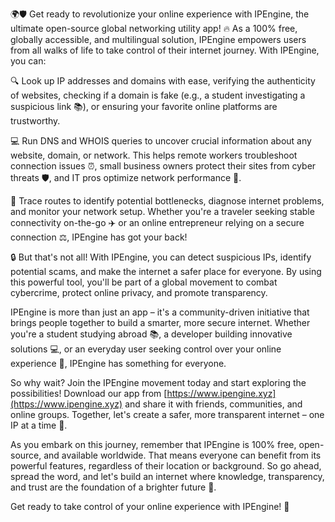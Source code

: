 🌍🛡️ Get ready to revolutionize your online experience with IPEngine, the ultimate open-source global networking utility app! 🔥 As a 100% free, globally accessible, and multilingual solution, IPEngine empowers users from all walks of life to take control of their internet journey. With IPEngine, you can:

🔍 Look up IP addresses and domains with ease, verifying the authenticity of websites, checking if a domain is fake (e.g., a student investigating a suspicious link 📚), or ensuring your favorite online platforms are trustworthy.

💻 Run DNS and WHOIS queries to uncover crucial information about any website, domain, or network. This helps remote workers troubleshoot connection issues ⏰, small business owners protect their sites from cyber threats 🛡️, and IT pros optimize network performance 🔧.

📍 Trace routes to identify potential bottlenecks, diagnose internet problems, and monitor your network setup. Whether you're a traveler seeking stable connectivity on-the-go ✈️ or an online entrepreneur relying on a secure connection ⚖️, IPEngine has got your back!

🔒 But that's not all! With IPEngine, you can detect suspicious IPs, identify potential scams, and make the internet a safer place for everyone. By using this powerful tool, you'll be part of a global movement to combat cybercrime, protect online privacy, and promote transparency.

IPEngine is more than just an app – it's a community-driven initiative that brings people together to build a smarter, more secure internet. Whether you're a student studying abroad 📚, a developer building innovative solutions 💻, or an everyday user seeking control over your online experience 👥, IPEngine has something for everyone.

So why wait? Join the IPEngine movement today and start exploring the possibilities! Download our app from [https://www.ipengine.xyz](https://www.ipengine.xyz) and share it with friends, communities, and online groups. Together, let's create a safer, more transparent internet – one IP at a time 🚀.

As you embark on this journey, remember that IPEngine is 100% free, open-source, and available worldwide. That means everyone can benefit from its powerful features, regardless of their location or background. So go ahead, spread the word, and let's build an internet where knowledge, transparency, and trust are the foundation of a brighter future 🌟.

Get ready to take control of your online experience with IPEngine! 💪